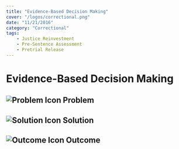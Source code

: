 ```yaml
---
title: "Evidence-Based Decision Making"
cover: "/logos/correctional.png"
date: "11/21/2016"
category: "Correctional"
tags:
    - Justice Reinvestment
    - Pre-Sentence Assessment
    - Pretrial Release
---
```


# Evidence-Based Decision Making

## ![Problem Icon](https://github.com/google/material-design-icons/raw/master/alert/1x_web/ic_error_outline_black_48dp.png "Problem") Problem

## ![Solution Icon](https://github.com/google/material-design-icons/raw/master/action/1x_web/ic_lightbulb_outline_black_48dp.png "Solution") Solution

## ![Outcome Icon](https://github.com/google/material-design-icons/raw/master/action/1x_web/ic_view_list_black_48dp.png "Outcome") Outcome
